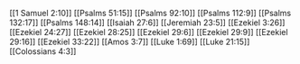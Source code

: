 [[1 Samuel 2:10]]
[[Psalms 51:15]]
[[Psalms 92:10]]
[[Psalms 112:9]]
[[Psalms 132:17]]
[[Psalms 148:14]]
[[Isaiah 27:6]]
[[Jeremiah 23:5]]
[[Ezekiel 3:26]]
[[Ezekiel 24:27]]
[[Ezekiel 28:25]]
[[Ezekiel 29:6]]
[[Ezekiel 29:9]]
[[Ezekiel 29:16]]
[[Ezekiel 33:22]]
[[Amos 3:7]]
[[Luke 1:69]]
[[Luke 21:15]]
[[Colossians 4:3]]
